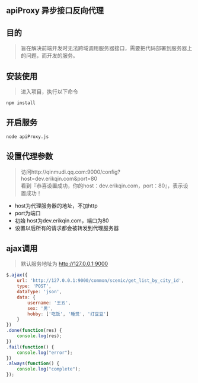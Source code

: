 ## apiProxy 异步接口反向代理

## 目的
> 旨在解决前端开发时无法跨域调用服务器接口，需要把代码部署到服务器上的问题，而开发的服务。

## 安装使用
> 进入项目，执行以下命令

```
npm install
```

## 开启服务

```
node apiProxy.js
```

## 设置代理参数
> 访问http://qinmudi.qq.com:9000/config?host=dev.erikqin.com&port=80  
> 看到『恭喜设置成功，你的host：dev.erikqin.com，port：80』，表示设置成功！

* host为代理服务器的地址，不加http
* port为端口
* 初始 host为dev.erikqin.com，端口为80
* 设置以后所有的请求都会被转发到代理服务器

## ajax调用
> 默认服务地址为 http://127.0.0.1:9000

```javascript
$.ajax({
    url: 'http://127.0.0.1:9000/common/scenic/get_list_by_city_id',
    type: 'POST',
    dataType: 'json',
    data: {
        username: '王五',
        sex: '男',
        hobby: ['吃饭', '睡觉', '打豆豆']
    }
})
.done(function(res) {
    console.log(res);
})
.fail(function() {
    console.log("error");
})
.always(function() {
    console.log("complete");
});
```